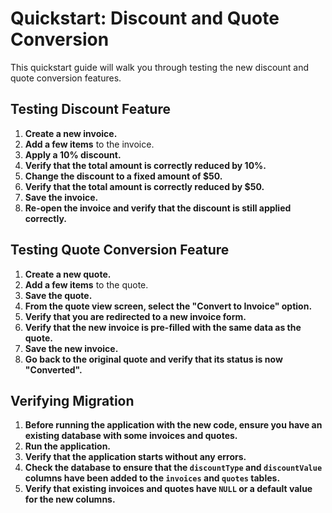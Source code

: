 # Quickstart: Discount and Quote Conversion

This quickstart guide will walk you through testing the new discount and quote conversion features.

## Testing Discount Feature

1.  **Create a new invoice.**
2.  **Add a few items** to the invoice.
3.  **Apply a 10% discount.**
4.  **Verify that the total amount is correctly reduced by 10%.**
5.  **Change the discount to a fixed amount of $50.**
6.  **Verify that the total amount is correctly reduced by $50.**
7.  **Save the invoice.**
8.  **Re-open the invoice and verify that the discount is still applied correctly.**

## Testing Quote Conversion Feature

1.  **Create a new quote.**
2.  **Add a few items** to the quote.
3.  **Save the quote.**
4.  **From the quote view screen, select the "Convert to Invoice" option.**
5.  **Verify that you are redirected to a new invoice form.**
6.  **Verify that the new invoice is pre-filled with the same data as the quote.**
7.  **Save the new invoice.**
8.  **Go back to the original quote and verify that its status is now "Converted".**

## Verifying Migration

1.  **Before running the application with the new code, ensure you have an existing database with some invoices and quotes.**
2.  **Run the application.**
3.  **Verify that the application starts without any errors.**
4.  **Check the database to ensure that the `discountType` and `discountValue` columns have been added to the `invoices` and `quotes` tables.**
5.  **Verify that existing invoices and quotes have `NULL` or a default value for the new columns.**